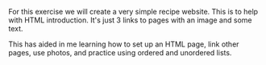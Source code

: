 For this exercise we will create a very simple recipe website.  This is to help with HTML introduction.  It's just 3 links to pages with an image and some text.  

This has aided in me learning how to set up an HTML page, link other pages, use photos, and practice using ordered and unordered lists.